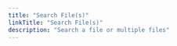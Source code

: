 ```yaml
---
title: "Search File(s)"
linkTitle: "Search File(s)"
description: "Search a file or multiple files"
---
```

